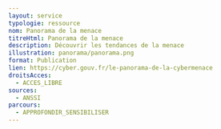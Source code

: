 ```yaml
---
layout: service
typologie: ressource
nom: Panorama de la menace
titreHtml: Panorama de la menace
description: Découvrir les tendances de la menace
illustration: panorama/panorama.png
format: Publication
lien: https://cyber.gouv.fr/le-panorama-de-la-cybermenace
droitsAcces:
  - ACCES_LIBRE
sources:
  - ANSSI
parcours:
  - APPROFONDIR_SENSIBILISER
---
```

